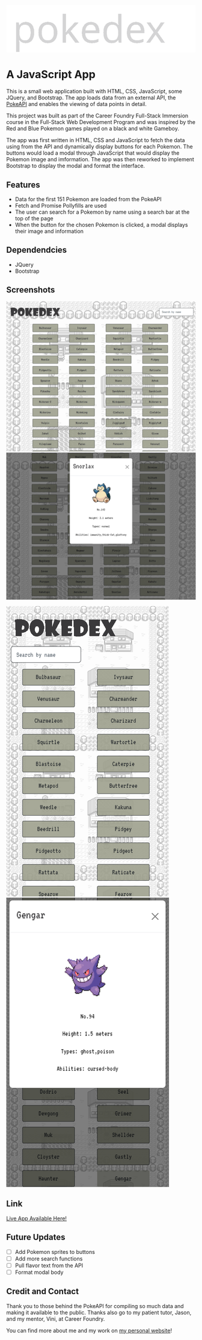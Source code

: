 ![pokedex logo](./src/img/darkmodelogo.svg)

# A JavaScript App

This is a small web application built with HTML, CSS, JavaScript, some JQuery, and Bootstrap.  The app loads data from an external API, the [PokeAPI](https://pokeapi.co/docs/v2") and enables the viewing of data points in detail.

This project was built as part of the Career Foundry Full-Stack Immersion course in the Full-Stack Web Development Program and was inspired by the Red and Blue Pokemon games played on a black and white Gameboy.

The app was first written in HTML, CSS and JavaScript to fetch the data using from the API and dynamically display buttons for each Pokemon.  The buttons would load a modal through JavaScript that would display the Pokemon image and imformation.  The app was then reworked to implement Bootstrap to display the modal and format the interface.

## Features

- Data for the first 151 Pokemon are loaded from the PokeAPI
- Fetch and Promise Pollyfills are used
- The user can search for a Pokemon by name using a search bar at the top of the page
- When the button for the chosen Pokemon is clicked, a modal displays their image and information

## Dependendcies

- JQuery
- Bootstrap

## Screenshots

![full screen screenshot](./src/img/fullscreen.png)   ![full screen screenshot with snorlax modal](./src/img/fullscreen-modal.png)

![mobile screenshot](./src/img/mobile.png)   ![mobile screenshot with gengar modal](./src/img/mobile-modal.png)

## Link

[Live App Available Here!](lladysmall.github.io/Pokedex/)

## Future Updates

- [ ] Add Pokemon sprites to buttons
- [ ] Add more search functions
- [ ] Pull flavor text from the API
- [ ] Format modal body

## Credit and Contact

Thank you to those behind the PokeAPI for compiling so much data and making it available to the public.
Thanks also go to my patient tutor, Jason, and my mentor, Vini, at Career Foundry.

You can find more about me and my work on [my personal website](https://lladysmall.github.io/portfolio-website/)!
